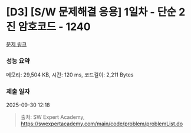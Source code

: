 # [D3] [S/W 문제해결 응용] 1일차 - 단순 2진 암호코드 - 1240 

[문제 링크](https://swexpertacademy.com/main/code/problem/problemDetail.do?contestProbId=AV15FZuqAL4CFAYD) 

### 성능 요약

메모리: 29,504 KB, 시간: 120 ms, 코드길이: 2,211 Bytes

### 제출 일자

2025-09-30 12:18



> 출처: SW Expert Academy, https://swexpertacademy.com/main/code/problem/problemList.do